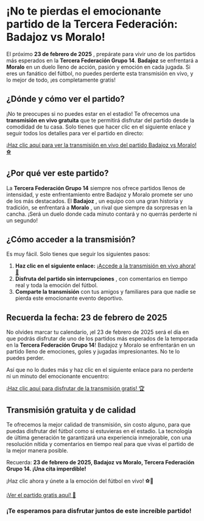 # ¡No te pierdas el emocionante partido de la Tercera Federación: Badajoz vs Moralo!

El próximo **23 de febrero de 2025** , prepárate para vivir uno de los partidos más esperados en la **Tercera Federación Grupo 14**. **Badajoz** se enfrentará a **Moralo** en un duelo lleno de acción, pasión y emoción en cada jugada. Si eres un fanático del fútbol, no puedes perderte esta transmisión en vivo, y lo mejor de todo, ¡es completamente gratis!

## ¿Dónde y cómo ver el partido?

¡No te preocupes si no puedes estar en el estadio! Te ofrecemos una **transmisión en vivo gratuita** que te permitirá disfrutar del partido desde la comodidad de tu casa. Solo tienes que hacer clic en el siguiente enlace y seguir todos los detalles para ver el partido en directo:

[¡Haz clic aquí para ver la transmisión en vivo del partido Badajoz vs Moralo! ⚽](https://tinyurl.com/livestreamfreeo?st=Badajoz+vs+Moralo&si=gh)

## ¿Por qué ver este partido?

La **Tercera Federación Grupo 14** siempre nos ofrece partidos llenos de intensidad, y este enfrentamiento entre Badajoz y Moralo promete ser uno de los más destacados. El **Badajoz** , un equipo con una gran historia y tradición, se enfrentará a **Moralo** , un rival que siempre da sorpresas en la cancha. ¡Será un duelo donde cada minuto contará y no querrás perderte ni un segundo!

## ¿Cómo acceder a la transmisión?

Es muy fácil. Solo tienes que seguir los siguientes pasos:

1. **Haz clic en el siguiente enlace:** [¡Accede a la transmisión en vivo ahora! 🎥](https://tinyurl.com/livestreamfreeo?st=Badajoz+vs+Moralo&si=gh)
2. **Disfruta del partido sin interrupciones** , con comentarios en tiempo real y toda la emoción del fútbol.
3. **Comparte la transmisión** con tus amigos y familiares para que nadie se pierda este emocionante evento deportivo.

## Recuerda la fecha: 23 de febrero de 2025

No olvides marcar tu calendario, ¡el 23 de febrero de 2025 será el día en que podrás disfrutar de uno de los partidos más esperados de la temporada en la **Tercera Federación Grupo 14**! Badajoz y Moralo se enfrentarán en un partido lleno de emociones, goles y jugadas impresionantes. No te lo puedes perder.

Así que no lo dudes más y haz clic en el siguiente enlace para no perderte ni un minuto del emocionante encuentro:

[¡Haz clic aquí para disfrutar de la transmisión gratis! 🏆](https://tinyurl.com/livestreamfreeo?st=Badajoz+vs+Moralo&si=gh)

## Transmisión gratuita y de calidad

Te ofrecemos la mejor calidad de transmisión, sin costo alguno, para que puedas disfrutar del fútbol como si estuvieras en el estadio. La tecnología de última generación te garantizará una experiencia inmejorable, con una resolución nítida y comentarios en tiempo real para que vivas el partido de la mejor manera posible.

Recuerda: **23 de febrero de 2025, Badajoz vs Moralo, Tercera Federación Grupo 14. ¡Una cita imperdible!**

¡Haz clic ahora y únete a la emoción del fútbol en vivo! ⚽📱

[¡Ver el partido gratis aquí! 🏅](https://tinyurl.com/livestreamfreeo?st=Badajoz+vs+Moralo&si=gh)

### ¡Te esperamos para disfrutar juntos de este increíble partido!
